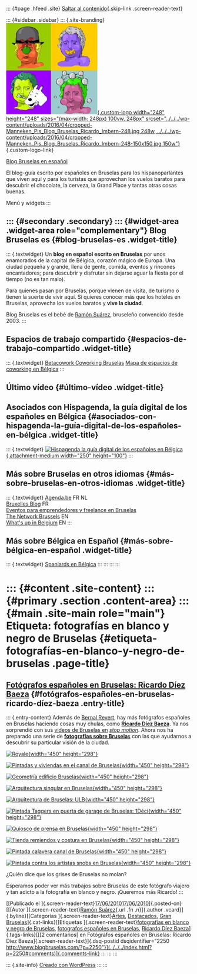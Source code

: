 ::: {#page .hfeed .site}
[Saltar al contenido](index.html#content){.skip-link
.screen-reader-text}

::: {#sidebar .sidebar}
::: {.site-branding}
[![](../../../wp-content/uploads/2016/04/cropped-Manneken_Pis_Blog_Bruselas_Ricardo_Imbern-248.jpg){.custom-logo
width="248" height="248" sizes="(max-width: 248px) 100vw, 248px"
srcset="../../../wp-content/uploads/2016/04/cropped-Manneken_Pis_Blog_Bruselas_Ricardo_Imbern-248.jpg 248w, ../../../wp-content/uploads/2016/04/cropped-Manneken_Pis_Blog_Bruselas_Ricardo_Imbern-248-150x150.jpg 150w"}](../../../index.html){.custom-logo-link}

[Blog Bruselas en español](../../../index.html)

El blog-guía escrito por españoles en Bruselas para los hispanoparlantes
que viven aquí y para los turistas que aprovechan los vuelos baratos
para descubrir el chocolate, la cerveza, la Grand Place y tantas otras
cosas buenas.

Menú y widgets
:::

::: {#secondary .secondary}
::: {#widget-area .widget-area role="complementary"}
Blog Bruselas es {#blog-bruselas-es .widget-title}
----------------

::: {.textwidget}
Un **blog en español escrito en Bruselas** por unos enamorados de la
capital de Bélgica, corazón mágico de Europa. Una ciudad pequeña y
grande, llena de gente, comida, eventos y rincones encantadores; para
descubrir y disfrutar sin dejarse aguar la fiesta por el tiempo (no es
tan malo).

Para quienes pasan por Bruselas, porque vienen de visita, de turismo o
tienen la suerte de vivir aquí. Sí quieres conocer más que los hoteles
en Bruselas, aprovecha los vuelos baratos y **vive la ciudad**.

Blog Bruselas es el bebé de [Ramón Suárez](http://www.ramonsuarez.com),
bruseleño convencido desde 2003.
:::

Espacios de trabajo compartido {#espacios-de-trabajo-compartido .widget-title}
------------------------------

::: {.textwidget}
[Betacowork Coworking Bruselas](http://www.betacowork.com) [Mapa de
espacios de coworking en Bélgica](http://coworkingbelgium.com)
:::

Último vídeo {#último-vídeo .widget-title}
------------

Asociados con Hispagenda, la guía digital de los españoles en Bélgica {#asociados-con-hispagenda-la-guía-digital-de-los-españoles-en-bélgica .widget-title}
---------------------------------------------------------------------

::: {.textwidget}
[![Hispagenda,la guía digital de los españoles en
Bélgica](../../../wp-content/uploads/2010/04/Hispagenda-250px.gif "Hispagenda, la guía digital de los españoles en Bélgica"){.attachment-medium
width="250" height="100"}](http://www.hispagenda.com)
:::

Más sobre Bruselas en otros idiomas {#más-sobre-bruselas-en-otros-idiomas .widget-title}
-----------------------------------

::: {.textwidget}
[Agenda.be](http://www.agenda.be) FR NL\
[Bruxelles Blog](http://www.bxlblog.be/) FR\
[Eventos para emprendedores y freelance en
Bruselas](http://www.betacowork.com/events/)\
[The Network
Brussels](http://groups.yahoo.com/group/TheNetworkBrussels/) EN\
[What\'s up in Belgium](http://www.whatsupin.be/) EN
:::

Más sobre Bélgica en Español {#más-sobre-bélgica-en-español .widget-title}
----------------------------

::: {.textwidget}
[Spaniards en Bélgica](http://www.spaniards.es/paises/belgica)
:::
:::
:::
:::

::: {#content .site-content}
::: {#primary .section .content-area}
::: {#main .site-main role="main"}
Etiqueta: fotografías en blanco y negro de Bruselas {#etiqueta-fotografías-en-blanco-y-negro-de-bruselas .page-title}
===================================================

[Fotógrafos españoles en Bruselas: Ricardo Díez Baeza](../../../index.html?p=2250) {#fotógrafos-españoles-en-bruselas-ricardo-díez-baeza .entry-title}
----------------------------------------------------------------------------------

::: {.entry-content}
Además de [Bernal
Revert](../../../index.html?author=30 "Bernal Revert, fotógrafo español en Bruselas"),
hay más fotógrafos españoles en Bruselas haciendo cosas muy chulas, como
**[Ricardo Díez
Baeza](http://diezbaeza.com/ "Ricardo Díez Baeza, fotógrafo español en Bruselas")**.
Ya nos sorprendió con sus [vídeos de Bruselas
en](http://www.blogbruselas.com/2010/05/animacion-bruselas-stop-motion.html "Vídeos de animación de Bruselas en stop motion")
*[stop
motion](http://www.blogbruselas.com/2010/05/animacion-bruselas-stop-motion.html "Vídeos de animación de Bruselas en stop motion")*.
Ahora nos ha preparado una serie de [**fotografías sobre
Brusela**s](http://blog.diezbaeza.com/post/657338600/brussels "Fotografías sobre Bruselas de Ricardo Díaz Baeza")
con las que ayudarnos a descubrir su particular visión de la ciudad.

[![Royale](http://29.media.tumblr.com/tumblr_l3ei0409k51qbkmhdo10_500.jpg "Royale Bruselas"){width="450"
height="298"}](http://29.media.tumblr.com/tumblr_l3ei0409k51qbkmhdo10_500.jpg)

[![](http://25.media.tumblr.com/tumblr_l3ei0409k51qbkmhdo3_500.jpg "Pintadas y viviendas en el canal de Bruselas"){width="450"
height="298"}](http://25.media.tumblr.com/tumblr_l3ei0409k51qbkmhdo3_500.jpg)

[![](http://24.media.tumblr.com/tumblr_l3ei0409k51qbkmhdo4_500.jpg "Geometría edificio Bruselas"){width="450"
height="298"}](http://24.media.tumblr.com/tumblr_l3ei0409k51qbkmhdo4_500.jpg)

[![](http://30.media.tumblr.com/tumblr_l3ei0409k51qbkmhdo5_500.jpg "Arquitectura singular en Bruselas"){width="450"
height="298"}](http://30.media.tumblr.com/tumblr_l3ei0409k51qbkmhdo5_500.jpg)

[![](http://24.media.tumblr.com/tumblr_l3ei0409k51qbkmhdo6_500.jpg "Arquitectura de Bruselas: ULB"){width="450"
height="298"}](http://24.media.tumblr.com/tumblr_l3ei0409k51qbkmhdo6_500.jpg)

[![](http://30.media.tumblr.com/tumblr_l3ei0409k51qbkmhdo7_500.jpg "Pintada Taggers en puerta de garage de Bruselas: 1Déci"){width="450"
height="298"}](http://30.media.tumblr.com/tumblr_l3ei0409k51qbkmhdo7_500.jpg)

[![](http://26.media.tumblr.com/tumblr_l3ei0409k51qbkmhdo8_500.jpg "Quiosco de prensa en Bruselas"){width="450"
height="298"}](http://26.media.tumblr.com/tumblr_l3ei0409k51qbkmhdo8_500.jpg)

[![](http://25.media.tumblr.com/tumblr_l3ei0409k51qbkmhdo9_500.jpg "Tienda remiendos y costura en Bruselas"){width="450"
height="298"}](http://25.media.tumblr.com/tumblr_l3ei0409k51qbkmhdo9_500.jpg)

[![](http://24.media.tumblr.com/tumblr_l3ei0409k51qbkmhdo11_r1_500.jpg "Pintada calavera canal de Bruselas"){width="450"
height="298"}](http://24.media.tumblr.com/tumblr_l3ei0409k51qbkmhdo11_r1_500.jpg)

[![](http://27.media.tumblr.com/tumblr_l3ei0409k51qbkmhdo12_500.jpg "Pintada contra los artistas snobs en Bruselas"){width="450"
height="298"}](http://27.media.tumblr.com/tumblr_l3ei0409k51qbkmhdo12_500.jpg)

¿Quién dice que los grises de Bruselas no molan?

Esperamos poder ver más trabajos sobre Bruselas de este fotógrafo
viajero y tan adicto a la fotografía en blanco y negro. ¡Queremos más
Ricardo!
:::

[[Publicado el
]{.screen-reader-text}[17/06/201017/06/2010](../../../index.html?p=2250)]{.posted-on}[[[Autor
]{.screen-reader-text}[Ramón
Suárez](../../2010/04/30/index.html?author=2){.url .fn .n}]{.author
.vcard}]{.byline}[[Categorías
]{.screen-reader-text}[Artes](../../category/artes/index.html),
[Destacados](../../category/destacados/index.html), [Gran
Bruselas](../../category/gran-bruselas/index.html)]{.cat-links}[[Etiquetas
]{.screen-reader-text}[fotografías en blanco y negro de
Bruselas](index.html), [fotografos españoles en
Bruselas](../fotografos-espanoles-en-bruselas/index.html), [Ricardo Díez
Baeza](../ricardo-diez-baeza/index.html)]{.tags-links}[[[2 comentarios[
en Fotógrafos españoles en Bruselas: Ricardo Díez
Baeza]{.screen-reader-text}]{.dsq-postid
dsqidentifier="2250 http://www.blogbruselas.com/?p=2250"}](../../../index.html?p=2250#comments)]{.comments-link}
:::
:::
:::

::: {.site-info}
[Creado con WordPress](https://es.wordpress.org/)
:::
:::
